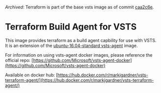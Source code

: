 *Archived*: Terraform is part of the base vsts image as of commit [caa2c6e](https://github.com/Microsoft/vsts-agent-docker/commit/caa2c6ee88a4104f17e81502ec5082d0d92437ac#diff-3117a51a6da5a1dc1597f11e2427c655).

# Terraform Build Agent for VSTS

This image provides terraform as a build agent capbility for use with VSTS. It is an extension of the [ubuntu-16.04-standard vsts-agent](https://hub.docker.com/r/microsoft/vsts-agent/) image.

For information on using vsts-agent docker images, please reference the official repo: [https://github.com/Microsoft/vsts-agent-docker](https://github.com/Microsoft/vsts-agent-docker)

Available on docker hub: [https://hub.docker.com/r/markjgardner/vsts-terraform-agent/](https://hub.docker.com/r/markjgardner/vsts-terraform-agent/)

